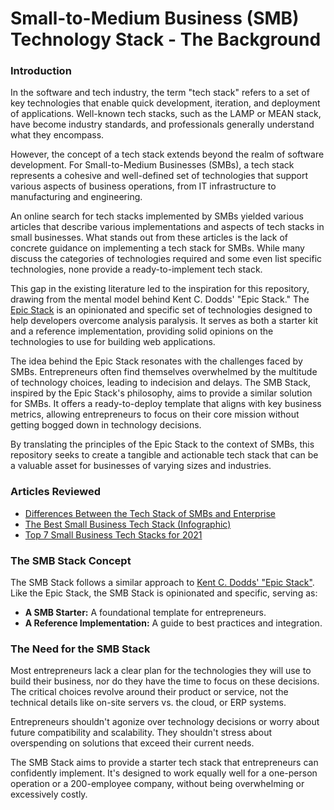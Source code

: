 
# Small-to-Medium Business (SMB) Technology Stack - The Background

### Introduction

In the software and tech industry, the term "tech stack" refers to a set of key technologies that enable quick development, iteration, and deployment of applications. Well-known tech stacks, such as the LAMP or MEAN stack, have become industry standards, and professionals generally understand what they encompass.

However, the concept of a tech stack extends beyond the realm of software development. For Small-to-Medium Businesses (SMBs), a tech stack represents a cohesive and well-defined set of technologies that support various aspects of business operations, from IT infrastructure to manufacturing and engineering.

An online search for tech stacks implemented by SMBs yielded various articles that describe various implementations and aspects of tech stacks in small businesses. What stands out from these articles is the lack of concrete guidance on implementing a tech stack for SMBs. While many discuss the categories of technologies required and some even list specific technologies, none provide a ready-to-implement tech stack.

This gap in the existing literature led to the inspiration for this repository, drawing from the mental model behind Kent C. Dodds' "Epic Stack." The [Epic Stack](https://www.epicweb.dev/epic-stack) is an opinionated and specific set of technologies designed to help developers overcome analysis paralysis. It serves as both a starter kit and a reference implementation, providing solid opinions on the technologies to use for building web applications.

The idea behind the Epic Stack resonates with the challenges faced by SMBs. Entrepreneurs often find themselves overwhelmed by the multitude of technology choices, leading to indecision and delays. The SMB Stack, inspired by the Epic Stack's philosophy, aims to provide a similar solution for SMBs. It offers a ready-to-deploy template that aligns with key business metrics, allowing entrepreneurs to focus on their core mission without getting bogged down in technology decisions.

By translating the principles of the Epic Stack to the context of SMBs, this repository seeks to create a tangible and actionable tech stack that can be a valuable asset for businesses of varying sizes and industries.


### Articles Reviewed

- [Differences Between the Tech Stack of SMBs and Enterprise](https://blog.ultatel.com/smb-vs-enterprise-tech-stack)
- [The Best Small Business Tech Stack (Infographic)](https://www.vidyard.com/blog/marketing-technology-small-businesses-infographic/)
- [Top 7 Small Business Tech Stacks for 2021](https://smallbusiness.report/articles/top-7-small-business-tech-stacks-for-2021)

### The SMB Stack Concept

The SMB Stack follows a similar approach to [Kent C. Dodds' "Epic Stack"](https://www.epicweb.dev/epic-stack). Like the Epic Stack, the SMB Stack is opinionated and specific, serving as:

- **A SMB Starter:** A foundational template for entrepreneurs.
- **A Reference Implementation:** A guide to best practices and integration.

### The Need for the SMB Stack

Most entrepreneurs lack a clear plan for the technologies they will use to build their business, nor do they have the time to focus on these decisions. The critical choices revolve around their product or service, not the technical details like on-site servers vs. the cloud, or ERP systems.

Entrepreneurs shouldn't agonize over technology decisions or worry about future compatibility and scalability. They shouldn't stress about overspending on solutions that exceed their current needs.

The SMB Stack aims to provide a starter tech stack that entrepreneurs can confidently implement. It's designed to work equally well for a one-person operation or a 200-employee company, without being overwhelming or excessively costly.
